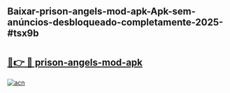 ## Baixar-prison-angels-mod-apk-Apk-sem-anúncios-desbloqueado-completamente-2025-#tsx9b

# <h2><a href="https://ainizakaria.my?title=prison-angels-mod-apk&ref=20M">🔗👉 🔴 prison-angels-mod-apk</a></h2>

[![acn](https://github.com/user-attachments/assets/0f9c940e-d8b0-45ae-aac7-cd30a18b3e1c)](https://ainizakaria.my?title=prison-angels-mod-apk&ref=20M)

